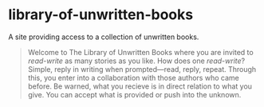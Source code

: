 # library-of-unwritten-books
A site providing access to a collection of unwritten books.

> Welcome to The Library of Unwritten Books where you are invited to _read-write_ as many stories as you like. How does one _read-write_? Simple, reply in writing when prompted—read, reply, repeat. Through this, you enter into a collaboration with those authors who came before. Be warned, what you recieve is in direct relation to what you give. You can accept what is provided or push into the unknown.   
